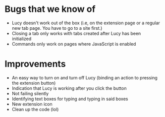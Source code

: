 # Bugs that we know of
* Lucy doesn't work out of the box (i.e, on the extension page or a regular new tab page. You have to go to a site first.)
* Closing a tab only works with tabs created after Lucy has been initialized
* Commands only work on pages where JavaScript is enabled

# Improvements
* An easy way to turn on and turn off Lucy (binding an action to pressing the extension button)
* Indication that Lucy is working after you click the button
* Not failing silently
* Identifying text boxes for typing and typing in said boxes
* New extension icon
* Clean up the code (lol)